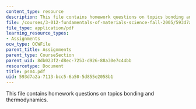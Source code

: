 ```yaml
---
content_type: resource
description: This file contains homework questions on topics bonding and thermodynamics.
file: /courses/3-012-fundamentals-of-materials-science-fall-2005/593d7a2a7113bcc56a505d855e2058b1_ps04.pdf
file_type: application/pdf
learning_resource_types:
- Assignments
ocw_type: OCWFile
parent_title: Assignments
parent_type: CourseSection
parent_uid: 8db023f2-d8ec-7253-d926-88a30e7c44bb
resourcetype: Document
title: ps04.pdf
uid: 593d7a2a-7113-bcc5-6a50-5d855e2058b1
---
```

This file contains homework questions on topics bonding and thermodynamics.

